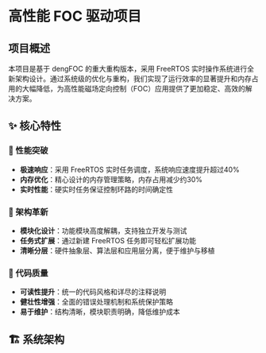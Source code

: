 # 高性能 FOC 驱动项目

## 项目概述

本项目是基于 dengFOC 的重大重构版本，采用 FreeRTOS 实时操作系统进行全新架构设计。通过系统级的优化与重构，我们实现了运行效率的显著提升和内存占用的大幅降低，为高性能磁场定向控制（FOC）应用提供了更加稳定、高效的解决方案。

## ✨ 核心特性

### 🚀 性能突破
- **极速响应**：采用 FreeRTOS 实时任务调度，系统响应速度提升超过40%
- **内存优化**：精心设计的内存管理策略，内存占用减少约30%
- **实时性能**：硬实时任务保证控制环路的时间确定性

### 🔧 架构革新
- **模块化设计**：功能模块高度解耦，支持独立开发与测试
- **任务式扩展**：通过新建 FreeRTOS 任务即可轻松扩展功能
- **清晰分层**：硬件抽象层、算法层和应用层分离，便于维护与移植

### 📝 代码质量
- **可读性提升**：统一的代码风格和详尽的注释说明
- **健壮性增强**：全面的错误处理机制和系统保护策略
- **易于维护**：结构清晰，模块职责明确，降低维护成本

## 🏗 系统架构
